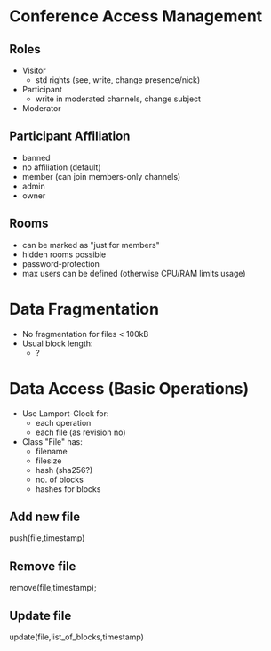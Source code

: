 Conference Access Management
============================

Roles
-----
* Visitor
	* std rights (see, write, change presence/nick)
* Participant
	* write in moderated channels, change subject
* Moderator

Participant Affiliation
-----------------------
* banned
* no affiliation (default)
* member (can join members-only channels)
* admin
* owner

Rooms
-----
* can be marked as "just for members"
* hidden rooms possible
* password-protection
* max users can be defined (otherwise CPU/RAM limits usage)

Data Fragmentation
==================

* No fragmentation for files < 100kB
* Usual block length:
	* ?

Data Access (Basic Operations)
==============================
* Use Lamport-Clock for:
	* each operation
	* each file (as revision no)
* Class "File" has:
	* filename
	* filesize
	* hash (sha256?)
	* no. of blocks
	* hashes for blocks

Add new file
------------
push(file,timestamp)

Remove file
-----------
remove(file,timestamp);

Update file
-----------
update(file,list\_of\_blocks,timestamp)
